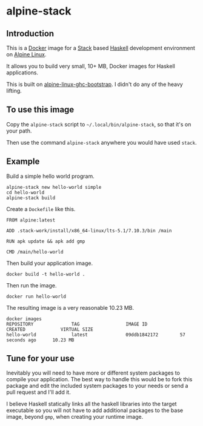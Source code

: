 # alpine-stack


## Introduction

This is a [Docker](https://www.docker.com/) image for a [Stack](http://docs.haskellstack.org/en/stable/README.html) based [Haskell](https://www.haskell.org/) development environment on [Alpine Linux](http://alpinelinux.org/).

It allows you to build very small, 10+ MB, Docker images for Haskell applications.

This is built on [alpine-linux-ghc-bootstrap](https://github.com/mitchty/alpine-linux-ghc-bootstrap).  I didn't do any of the heavy lifting.

## To use this image

Copy the `alpine-stack` script to `~/.local/bin/alpine-stack`, so that it's on your path.

Then use the command `alpine-stack` anywhere you would have used `stack`.

## Example

Build a simple hello world program.

```
alpine-stack new hello-world simple
cd hello-world
alpine-stack build
```

Create a `Dockefile` like this.

```
FROM alpine:latest

ADD .stack-work/install/x86_64-linux/lts-5.1/7.10.3/bin /main

RUN apk update && apk add gmp

CMD /main/hello-world
```

Then build your application image.

```
docker build -t hello-world .
```

Then run the image.

```
docker run hello-world
```

The resulting image is a very reasonable 10.23 MB.

```
docker images
REPOSITORY              TAG                 IMAGE ID            CREATED             VIRTUAL SIZE
hello-world             latest              09ddb1842172        57 seconds ago      10.23 MB
```

## Tune for your use

Inevitably you will need to have more or different system packages to compile your application. The
best way to handle this would be to fork this package and edit the included system packages to your
needs or send a pull request and I'll add it.

I believe Haskell statically links all the haskell libraries into the target executable so you will
not have to add additional packages to the base image, beyond `gmp`, when creating your runtime
image.
